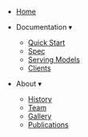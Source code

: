 - [Home](/) &nbsp; &nbsp;

- Documentation <span class="arrow">&#x25BE;</span>
  - [Quick Start](/guide/user-guide/quickstart)
  - [Spec](/guide/user-guide/spec)
  - [Serving Models ](/guide/servers/overview)
  - [Clients](/guide/clients/overview)

- About <span class="arrow">&#x25BE;</span>
  - [History](/history)
  - [Team](/team)
  - [Gallery](/gallery)
  - [Publications](/publications)

